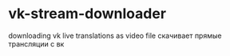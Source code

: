 # vk-stream-downloader
downloading vk live translations as video file
скачивает прямые трансляции с вк
